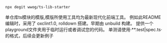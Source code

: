 ```bash
npx degit wwog/ts-lib-starter
```

单仓库ts模块的模版,模版所使用工具均为最新现代化前端工具。
例如此README编辑时，采用了 oxclint1.0, rolldown 搭建。早期由 unbuild 构建。
提供一个playground文件夹用于临时运行或者调试您的代码。
单测请使用·**.test|spec.ts·的格式，后续会更新例子